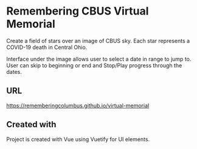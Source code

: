 # Remembering CBUS Virtual Memorial

Create a field of stars over an image of CBUS sky. Each star represents a COVID-19 death in Central Ohio.

Interface under the image allows user to select a date in range to jump to. User can skip to beginning or end and Stop/Play progress through the dates.

## URL

https://rememberingcolumbus.github.io/virtual-memorial

## Created with

Project is created with Vue using Vuetify for UI elements.

